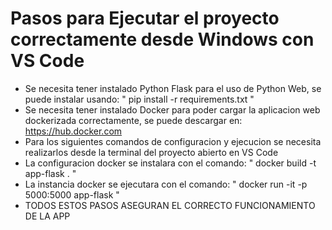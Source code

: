 # Pasos para Ejecutar el proyecto correctamente desde Windows con VS Code
 - Se necesita tener instalado Python Flask para el uso de Python Web, se puede instalar usando: " pip install -r requirements.txt "
 - Se necesita tener instalado Docker para poder cargar la aplicacion web dockerizada correctamente, se puede descargar en: https://hub.docker.com
 - Para los siguientes comandos de configuracion y ejecucion se necesita realizarlos desde la terminal del proyecto abierto en VS Code
 - La configuracion docker se instalara con el comando: " docker build -t app-flask . "
 - La instancia docker se ejecutara con el comando: " docker run -it -p 5000:5000 app-flask "
 - TODOS ESTOS PASOS ASEGURAN EL CORRECTO FUNCIONAMIENTO DE LA APP

